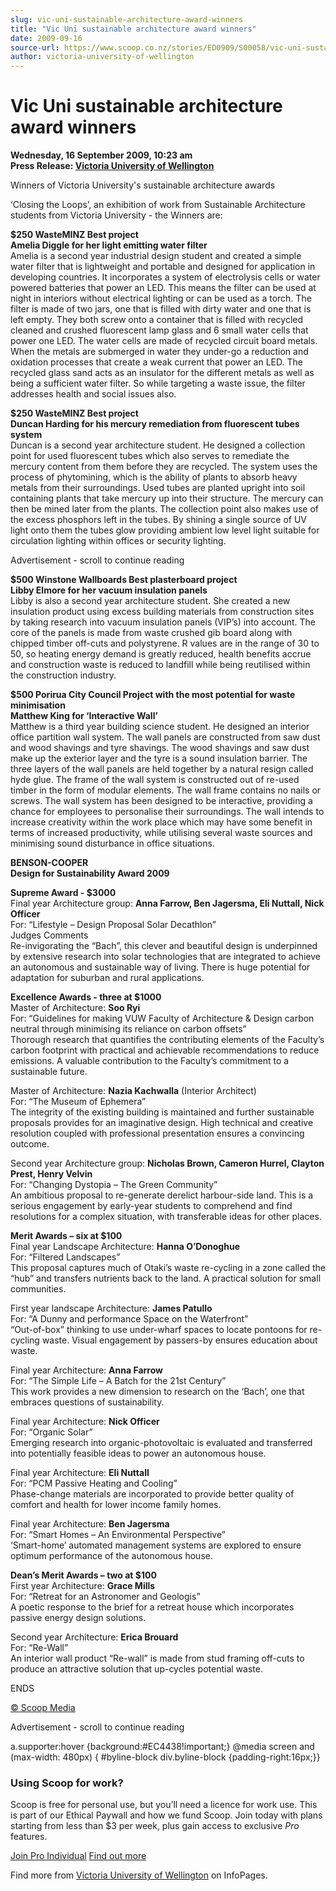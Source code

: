 ```yaml
---
slug: vic-uni-sustainable-architecture-award-winners
title: "Vic Uni sustainable architecture award winners"
date: 2009-09-16
source-url: https://www.scoop.co.nz/stories/ED0909/S00058/vic-uni-sustainable-architecture-award-winners.htm
author: victoria-university-of-wellington
---
```

Vic Uni sustainable architecture award winners
==============================================

**Wednesday, 16 September 2009, 10:23 am**  
**Press Release: [Victoria University of Wellington](https://info.scoop.co.nz/Victoria_University_of_Wellington)**

Winners of Victoria University's sustainable architecture awards

‘Closing the Loops’, an exhibition of work from Sustainable Architecture students from Victoria University - the Winners are:

**$250 WasteMINZ Best project**  
**Amelia Diggle for her light emitting water filter**  
Amelia is a second year industrial design student and created a simple water filter that is lightweight and portable and designed for application in developing countries. It incorporates a system of electrolysis cells or water powered batteries that power an LED. This means the filter can be used at night in interiors without electrical lighting or can be used as a torch. The filter is made of two jars, one that is filled with dirty water and one that is left empty. They both screw onto a container that is filled with recycled cleaned and crushed fluorescent lamp glass and 6 small water cells that power one LED. The water cells are made of recycled circuit board metals. When the metals are submerged in water they under-go a reduction and oxidation processes that create a weak current that power an LED. The recycled glass sand acts as an insulator for the different metals as well as being a sufficient water filter. So while targeting a waste issue, the filter addresses health and social issues also.

**$250 WasteMINZ Best project**  
**Duncan Harding for his mercury remediation from fluorescent tubes system**  
Duncan is a second year architecture student. He designed a collection point for used fluorescent tubes which also serves to remediate the mercury content from them before they are recycled. The system uses the process of phytomining, which is the ability of plants to absorb heavy metals from their surroundings. Used tubes are planted upright into soil containing plants that take mercury up into their structure. The mercury can then be mined later from the plants. The collection point also makes use of the excess phosphors left in the tubes. By shining a single source of UV light onto them the tubes glow providing ambient low level light suitable for circulation lighting within offices or security lighting.

Advertisement - scroll to continue reading





**$500 Winstone Wallboards Best plasterboard project**  
**Libby Elmore for her vacuum insulation panels**  
Libby is also a second year architecture student. She created a new insulation product using excess building materials from construction sites by taking research into vacuum insulation panels (VIP’s) into account. The core of the panels is made from waste crushed gib board along with chipped timber off-cuts and polystyrene. R values are in the range of 30 to 50, so heating energy demand is greatly reduced, health benefits accrue and construction waste is reduced to landfill while being reutilised within the construction industry.

**$500 Porirua City Council Project with the most potential for waste minimisation**  
**Matthew King for ‘Interactive Wall’**  
Matthew is a third year building science student. He designed an interior office partition wall system. The wall panels are constructed from saw dust and wood shavings and tyre shavings. The wood shavings and saw dust make up the exterior layer and the tyre is a sound insulation barrier. The three layers of the wall panels are held together by a natural resign called hyde glue. The frame of the wall system is constructed out of re-used timber in the form of modular elements. The wall frame contains no nails or screws. The wall system has been designed to be interactive, providing a chance for employees to personalise their surroundings. The wall intends to increase creativity within the work place which may have some benefit in terms of increased productivity, while utilising several waste sources and minimising sound disturbance in office situations.

**BENSON-COOPER**  
**Design for Sustainability Award 2009**

**Supreme Award - $3000**  
Final year Architecture group: **Anna Farrow, Ben Jagersma, Eli Nuttall, Nick Officer**  
For: “Lifestyle – Design Proposal Solar Decathlon”  
Judges Comments  
Re-invigorating the “Bach”, this clever and beautiful design is underpinned by extensive research into solar technologies that are integrated to achieve an autonomous and sustainable way of living. There is huge potential for adaptation for suburban and rural applications.

**Excellence Awards - three at $1000**  
Master of Architecture: **Soo Ryi**  
For: “Guidelines for making VUW Faculty of Architecture & Design carbon neutral through minimising its reliance on carbon offsets”  
Thorough research that quantifies the contributing elements of the Faculty’s carbon footprint with practical and achievable recommendations to reduce emissions. A valuable contribution to the Faculty’s commitment to a sustainable future.

Master of Architecture: **Nazia Kachwalla** (Interior Architect)  
For: “The Museum of Ephemera”  
The integrity of the existing building is maintained and further sustainable proposals provides for an imaginative design. High technical and creative resolution coupled with professional presentation ensures a convincing outcome.

Second year Architecture group: **Nicholas Brown, Cameron Hurrel, Clayton Prest, Henry Velvin**  
For: “Changing Dystopia – The Green Community”  
An ambitious proposal to re-generate derelict harbour-side land. This is a serious engagement by early-year students to comprehend and find resolutions for a complex situation, with transferable ideas for other places.

**Merit Awards – six at $100**  
Final year Landscape Architecture: **Hanna O’Donoghue**  
For: “Filtered Landscapes”  
This proposal captures much of Otaki’s waste re-cycling in a zone called the “hub” and transfers nutrients back to the land. A practical solution for small communities.

First year landscape Architecture: **James Patullo**  
For: “A Dunny and performance Space on the Waterfront”  
“Out-of-box” thinking to use under-wharf spaces to locate pontoons for re-cycling waste. Visual engagement by passers-by ensures education about waste.

Final year Architecture: **Anna Farrow**  
For: “The Simple Life – A Batch for the 21st Century”  
This work provides a new dimension to research on the ‘Bach’, one that embraces questions of sustainability.

Final year Architecture: **Nick Officer**  
For: “Organic Solar”  
Emerging research into organic-photovoltaic is evaluated and transferred into potentially feasible ideas to power an autonomous house.

Final year Architecture: **Eli Nuttall**  
For: “PCM Passive Heating and Cooling”  
Phase-change materials are incorporated to provide better quality of comfort and health for lower income family homes.

Final year Architecture: **Ben Jagersma**  
For: “Smart Homes – An Environmental Perspective”  
‘Smart-home’ automated management systems are explored to ensure optimum performance of the autonomous house.

**Dean’s Merit Awards – two at $100**  
First year Architecture: **Grace Mills**  
For: “Retreat for an Astronomer and Geologis”  
A poetic response to the brief for a retreat house which incorporates passive energy design solutions.

Second year Architecture: **Erica Brouard**  
For: “Re-Wall”  
An interior wall product “Re-wall” is made from stud framing off-cuts to produce an attractive solution that up-cycles potential waste.

ENDS

[© Scoop Media](http://www.scoop.co.nz/about/terms.html)  

Advertisement - scroll to continue reading



a.supporter:hover {background:#EC4438!important;} @media screen and (max-width: 480px) { #byline-block div.byline-block {padding-right:16px;}}

### Using Scoop for work?

Scoop is free for personal use, but you’ll need a licence for work use. This is part of our Ethical Paywall and how we fund Scoop. Join today with plans starting from less than $3 per week, plus gain access to exclusive _Pro_ features.  
  
[Join Pro Individual](https://pro.scoop.co.nz/Individual/?from=ProIn24) [Find out more](https://pro.scoop.co.nz/using-scoop-for-work/?from=ProIn24)

Find more from [Victoria University of Wellington](https://info.scoop.co.nz/Victoria_University_of_Wellington) on InfoPages.